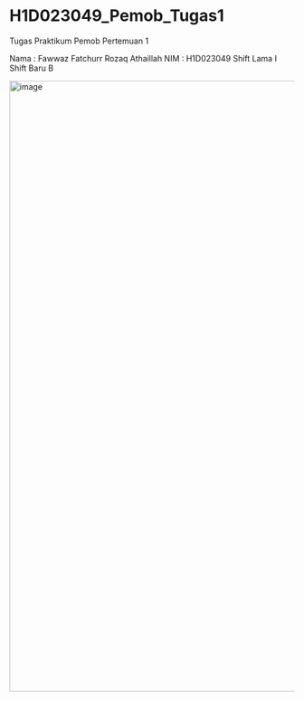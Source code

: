 # H1D023049_Pemob_Tugas1
Tugas Praktikum Pemob Pertemuan 1

Nama  : Fawwaz Fatchurr Rozaq Athaillah
NIM   : H1D023049
Shift Lama I
Shift Baru B

<img width="1919" height="1079" alt="image" src="https://github.com/user-attachments/assets/e84a88d2-05d9-4cd5-951a-a9aec8b8d47e" />

